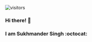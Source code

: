  ![visitors](https://visitor-badge.glitch.me/badge?page_id=callmesukhi&left_color=green&right_color=red)

### Hi there! :wave:

<!-- ![octocat](/pngs/octocat-1660153005070.png) -->

### I am Sukhmander Singh :octocat:

<div align="center">

<!--<br>![callmesukhi's GitHub stats](https://github-readme-stats.vercel.app/api?username=callmesukhi&count_private=true&show_icons=true&theme=radical)

### :warning: This site/page is under construction :warning:
![Under construction](https://user-images.githubusercontent.com/282759/84681715-8c7cb580-af02-11ea-85a4-05d069c72121.gif)

<div>

<!--
<footer>

*You are site visitor number:* <sub>![Hit counter](https://smallcounter.com/count.php?c_style=48&id=1660465353)<sub>

</footer

Site visitor by country:<br>
<a href="http://s01.flagcounter.com/more/A93"><img src="https://s01.flagcounter.com/map/A93/size_m/txt_000000/border_CCCCCC/pageviews_1/viewers_Visitors+by+country/flags_0/" alt="Flag Counter" border="0"></a>
-->

